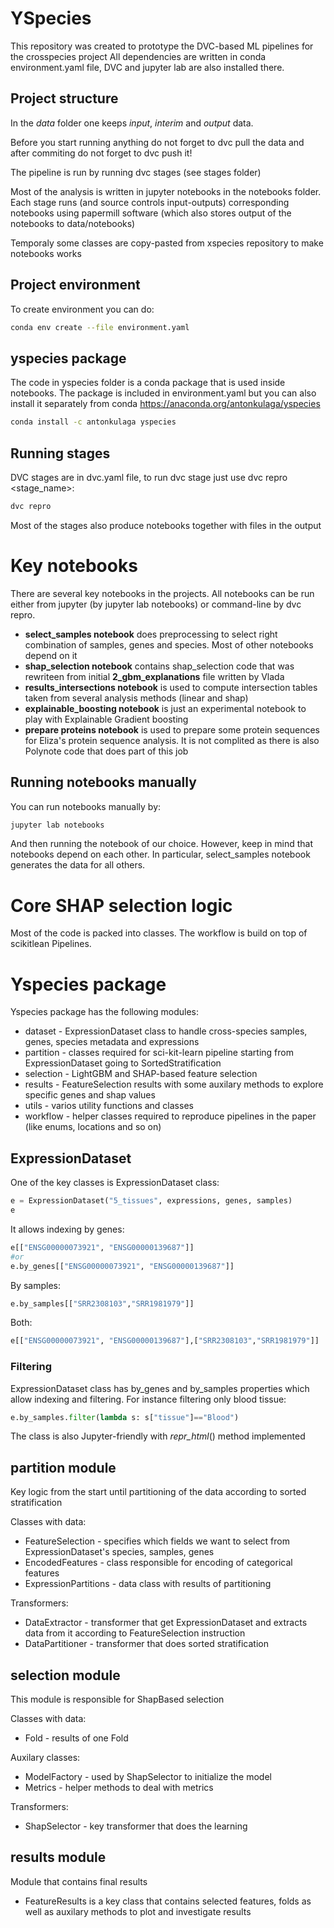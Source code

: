 YSpecies
========

This repository was created to prototype the DVC-based ML pipelines for the crosspecies project
All dependencies are written in conda environment.yaml file, DVC and jupyter lab are also installed there.

Project structure
-----------------

In the _data_ folder one keeps _input_, _interim_ and _output_ data. 

Before you start running anything do not forget to dvc pull the data and after commiting do not forget to dvc push it!

The pipeline is run by running dvc stages (see stages folder)

Most of the analysis is written in jupyter notebooks in the notebooks folder.
Each stage runs (and source controls input-outputs) corresponding notebooks using papermill software (which also stores output of the notebooks to data/notebooks)

Temporaly some classes are copy-pasted from xspecies repository to make notebooks works


Project environment
-------------------
To create environment you can do:
```bash
conda env create --file environment.yaml
```

yspecies package
----------------

The code in yspecies folder is a conda package that is used inside notebooks.
The package is included in environment.yaml but you can also install it separately from conda https://anaconda.org/antonkulaga/yspecies
```bash
conda install -c antonkulaga yspecies
```

Running stages
--------------
DVC stages are in dvc.yaml file, to run dvc stage just use dvc repro <stage_name>:
```bash
dvc repro 
```
Most of the stages also produce notebooks together with files in the output

# Key notebooks #

There are several key notebooks in the projects. All notebooks can be run either from jupyter (by jupyter lab notebooks) or command-line by dvc repro.
* **select_samples notebook** does preprocessing to select right combination of samples, genes and species. Most of other notebooks depend on it
* **shap_selection notebook** contains shap_selection code that was rewriteen from initial **2_gbm_explanations** file written by Vlada
* **results_intersections notebook** is used to compute intersection tables taken from several analysis methods (linear and shap)
* **explainable_boosting notebook** is just an experimental notebook to play with Explainable Gradient boosting
* **prepare proteins notebook** is used to prepare some protein sequences for Eliza's protein sequence analysis. It is not complited as there is also Polynote code that does part of this job

## Running notebooks manually ##

You can run notebooks manually by:
```bash
jupyter lab notebooks
```
And then running the notebook of our choice. 
However, keep in mind that notebooks depend on each other.
In particular, select_samples notebook generates the data for all others.

# Core SHAP selection logic #

Most of the code is packed into classes. The workflow is build on top of scikitlean Pipelines.

# Yspecies package #

Yspecies package has the following modules:
* dataset - ExpressionDataset class to handle cross-species samples, genes, species metadata and expressions
* partition - classes required for sci-kit-learn pipeline starting from ExpressionDataset going to SortedStratification
* selection - LightGBM and SHAP-based feature selection
* results - FeatureSelection results with some auxilary methods to explore specific genes and shap values
* utils - varios utility functions and classes
* workflow - helper classes required to reproduce pipelines in the paper (like enums, locations and so on)

## ExpressionDataset ##

One of the key classes is ExpressionDataset class:
```python
e = ExpressionDataset("5_tissues", expressions, genes, samples)
e
```
It allows indexing by genes:
```python
e[["ENSG00000073921", "ENSG00000139687"]]
#or
e.by_genes[["ENSG00000073921", "ENSG00000139687"]]
```
By samples:
```python
e.by_samples[["SRR2308103","SRR1981979"]]
```
Both:
```python
e[["ENSG00000073921", "ENSG00000139687"],["SRR2308103","SRR1981979"]]
```
### Filtering ###
ExpressionDataset class has by_genes and by_samples properties which allow indexing and filtering.
For instance filtering only blood tissue:
```python
e.by_samples.filter(lambda s: s["tissue"]=="Blood")
```

The class is also Jupyter-friendly with _repr_html_() method implemented


## partition module ##

Key logic from the start until partitioning of the data according to sorted stratification


Classes with data:
* FeatureSelection - specifies which fields we want to select from ExpressionDataset's species, samples, genes
* EncodedFeatures - class responsible for encoding of categorical features
* ExpressionPartitions - data class with results of partitioning

Transformers:
* DataExtractor - transformer that get ExpressionDataset and extracts data from it according to FeatureSelection instruction
* DataPartitioner - transformer that does sorted stratification

## selection module ##

This module is responsible for ShapBased selection

Classes with data:
* Fold - results of one Fold

Auxilary classes:
* ModelFactory - used by ShapSelector to initialize the model
* Metrics - helper methods to deal with metrics

Transformers:

* ShapSelector - key transformer that does the learning



## results module ##

Module that contains final results

* FeatureResults is a key class that contains selected features, folds as well as auxilary methods to plot and investigate results